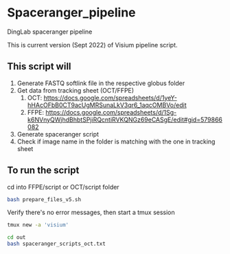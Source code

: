 # Spaceranger_pipeline
DingLab spaceranger pipeline

This is current version (Sept 2022) of Visium pipeline script.
## This script will
1. Generate FASTQ softlink file in the respective globus folder
1. Get data from tracking sheet (OCT/FFPE)
    1. OCT: https://docs.google.com/spreadsheets/d/1yeY-hHAcOFbB0CT9acUgMRSunaLkV3qr6_1aqcOMBVo/edit
    1. FFPE: https://docs.google.com/spreadsheets/d/1Sg-k6NVnyQWjhdBhbtSPjiRQcntiRVKQNGz69eCASgE/edit#gid=579866082
1. Generate spaceranger script
1. Check if image name in the folder is matching with the one in tracking sheet

## To run the script
cd into FFPE/script or OCT/script folder
```bash
bash prepare_files_v5.sh
```
Verify there's no error messages, then start a tmux session 
```bash
tmux new -a 'visium'
```
```bash
cd out
bash spaceranger_scripts_oct.txt
```



